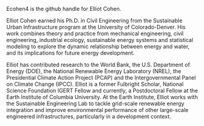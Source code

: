 Ecohen4 is the github handle for Elliot Cohen.

Elliot Cohen earned his Ph.D. in Civil Engineering from the Sustainable Urban Infrastructure program at the University of Colorado-Denver. His work combines theory and practice from mechanical engineering, civil engineering, industrial ecology, sustainable energy systems and statistical modeling to explore the dynamic relationship between energy and water, and its implications for future energy development.  

Elliot has contributed research to the World Bank, the U.S. Department of Energy (DOE), the National Renewable Energy Laboratory (NREL), the Presidential Climate Action Project (PCAP) and the Intergovernmental Panel on Climate Change (IPCC). Elliot is a former Fulbright Scholar, National Science Foundation IGERT Fellow and currently, a Postdoctoral Fellow at the Earth Institute of Columbia University. At the Earth Institute, Elliot works with the Sustainable Engineering Lab to tackle grid-scale renewable energy integration and improve environmental performance of other large-scale engineered infrastructures, particularly in a development context.
